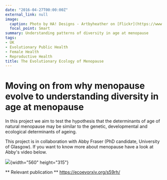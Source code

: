 ```yaml
---
date: "2016-04-27T00:00:00Z"
external_link: null
image:
  caption: Photo by HA! Designs - Artbyheather on [Flickr](https://www.flickr.com/photos/10533549@N08/29960223911)
  focal_point: Smart
summary: Understanding patterns of diversity in age at menopause
tags:
- UK
- Evolutionary Public Health
- Female Health
- Reproductive Health
title: The Evolutionary Ecology of Menopause
---
```


# Moving on from why menopause evolve to understanding diversity in age at menopause

In this project we aim to test the hypothesis that the determinants of age of natural menopause may be similar to the genetic, developmental and ecological determinants of ageing.

This project is in collaboration with Abby Fraser (PhD candidate, University of Glasgow). If you want to know more about menopause have a look at Abby's video below.


![](https://youtu.be/gnV1Yfop93s){width="560" height="315"}

** Relevant publication **
https://ecoevorxiv.org/s59rh/
